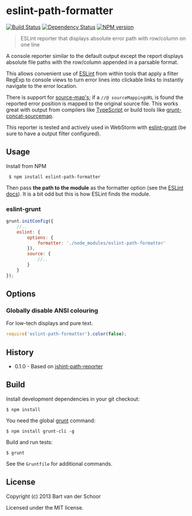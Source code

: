 # eslint-path-formatter

[![Build Status](https://secure.travis-ci.org/Bartvds/eslint-path-formatter.png?branch=master)](http://travis-ci.org/Bartvds/eslint-path-formatter) [![Dependency Status](https://gemnasium.com/Bartvds/eslint-path-formatter.png)](https://gemnasium.com/Bartvds/eslint-path-formatter) [![NPM version](https://badge.fury.io/js/eslint-path-formatter.png)](http://badge.fury.io/js/eslint-path-formatter)

> ESLint reporter that displays absolute error path with row/column on one line

A console reporter similar to the default output except the report displays absolute file paths with the row/column appended in a parsable format. 

This allows convenient use of [ESLint](https://github.com/nzakas/eslint) from within tools that apply a filter RegExp to console views to turn error lines into clickable links to instantly navigate to the error location.

There is support for [source-map's](https://github.com/mozilla/source-map); if a `//@ sourceMappingURL` is found the reported error position is mapped to the original source file. This works great with output from compilers like [TypeScript](http://www.typescriptlang.org/) or build tools like [grunt-concat-sourcemap](https://github.com/kozy4324/grunt-concat-sourcemap).

This reporter is tested and actively used in WebStorm with [eslint-grunt](https://github.com/gruntjs/grunt-contrib-jshint) (be sure to have a output filter configured).

## Usage

Install from NPM
````
 $ npm install eslint-path-formatter
````

Then pass **the path to the module** as the formatter option (see the [ESLint docs](https://github.com/nzakas/eslint/tree/master/docs/command-line-interface)). It is a bit odd but this is how ESLint finds the module. 

### eslint-grunt

````js
grunt.initConfig({
	//..
	eslint: {
		options: {
			formatter: './node_modules/eslint-path-formatter'
		}),
		source: {
			//..
		}
	}
});
````

## Options

### Globally disable ANSI colouring

For low-tech displays and pure text.
````js
require('eslint-path-formatter').color(false);
````
## History

* 0.1.0 - Based on [jshint-path-reporter](https://github.com/Bartvds/jshint-path-reporter)

## Build

Install development dependencies in your git checkout:
````
$ npm install
````

You need the global [grunt](http://gruntjs.com) command:
````
$ npm install grunt-cli -g
````

Build and run tests:
````
$ grunt
````

See the `Gruntfile` for additional commands.

## License

Copyright (c) 2013 Bart van der Schoor

Licensed under the MIT license.

